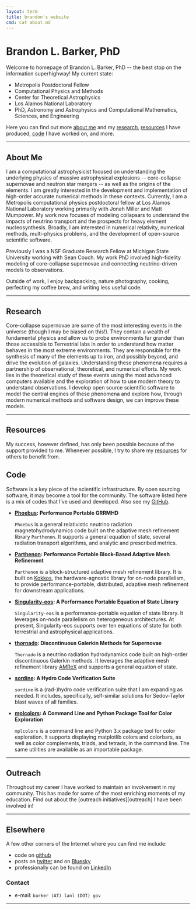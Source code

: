 ```yaml
---
layout: term
title: brandon's website
cmd: cat about.md
---
```


# Brandon L. Barker, PhD

Welcome to homepage of Brandon L. Barker, PhD -- the best stop on the information superhighway!
My current state:

- Metropolis Postdoctoral Fellow
- Computational Physics and Methods
- Center for Theoretical Astrophysics
- Los Alamos National Laboratory
- PhD, Astronomy and Astrophysics and Computational Mathematics, Sciences, and Engineering

Here you can find out more [about me](#about-me) and my [research](#research), [resources](resources) I
have produced, [code](#code) I have worked on, and more.

* * *

## About Me
I am a computational astrophysicist focused on understanding the underlying physics 
of massive astrophysical explosions -- core-collapse supernovae and neutron star mergers -- as
well as the origins of the elements. I am greatly interested in the development and 
implementation of high-order accurate numerical methods in these contexts.
Currently, I am a Metropolis computational physics postdoctoral fellow at Los Alamos National Laboratory 
working primarily with Jonah Miller and Matt Mumpower.
My work now focuses of modeling collapsars to understand the impacts of neutrino transport and the
prospects for heavy element nucleosynthesis.
Broadly, I am interested in numerical relativity, 
numerical methods, multi-physics problems, and the development of open-source scientific software. 

Previously I was a NSF Graduate Research Fellow at Michigan State University working with Sean Couch. 
My work PhD involved high-fidelity modeling of core-collapse supernovae and connecting neutrino-driven 
models to observations.
 

Outside of work, I enjoy backpacking, nature photography, cooking, perfecting my coffee brew, 
and writing less useful code.

* * *

## Research
Core-collapse supernovae are some of the most interesting events in the universe (though I may be biased on this!). 
They contain a wealth of fundamental physics and allow us to probe environments far grander than those accessible to 
Terrestrial labs in order to understand how matter behaves in the most extreme environments. They are responsible 
for the synthesis of many of the elements up to iron, and possibly beyond, and drive the evolution of galaxies. 
Understanding these phenomena requires a partnership of observational, theoretical, and numerical efforts. 
My work lies in the theoretical study of these events using the most advanced computers available and the 
exploration of how to use modern theory to understand observations. I develop open source scientific software 
to model the central engines of these phenomena and explore how, 
through modern numerical methods and software design, we can improve these models.

* * *

## Resources
My success, however defined, has only been possible because of the support provided to me.
Whenever possible, I try to share my [resources](resources) for others to benefit from.

## Code

Software is a key piece of the scientific infrastructure. By open sourcing software, it may become a tool for the community. 
The software listed here is a mix of codes that I’ve used and developed. Also see my [GitHub](https://github.com/astrobarker).

+ **[Phoebus][phoebus]: Performance Portable GRRMHD**

  `Phoebus` is a general relativistic neutrino radiation magnetohydrodynamics code built on the adaptive mesh refinement library `Parthenon`. 
  It supports a general equation of state, several radiation transport algorithms, and analytic and prescribed metrics.

+ **[Parthenon][parthenon]: Performance Portable Block-Based Adaptive Mesh Refinement**

  `Parthenon` is a block-structured adaptive mesh refinement library. It is built on [Kokkos], the hardware-agnostic library for on-node parallelism, 
  to provide performance-portable, distributed, adaptive mesh refinement for downstream applications.

+ **[Singularity-eos][singularity-eos]: A Performance Portable Equation of State Library**

  `Singularity-eos` is a performance-portable equation of state library. It leverages on-node parallelism on heterogeneous architectures. 
  At present, Singularity-eos supports over ten equations of state for both terrestrial and astrophysical applications.

+ **[thornado][thornado]: Discontinuous Galerkin Methods for Supernovae**

  `Thornado` is a neutrino radiation hydrodynamics code built on high-order discontinuous Galerkin methods. 
  It leverages the adaptive mesh refinement library [AMReX](https://amrex-codes.github.io/amrex/) and supports a general equation of state.

+ **[sordine][sordine]: A Hydro Code Verification Suite**

  `sordine` is a (rad-)hydro code verification suite that I am expanding as needed. It includes, specifically, 
  self-similar solutions for Sedov-Taylor blast waves of all families.

+ **[mplcolors][mplcolors]: A Command Line and Python Package Tool for Color Exploration**

  `mplcolors` is a command line and Python 3.x package tool for color exploration. 
  It supports displaying matplotlib colors and colorbars, as well as color complements, triads, and tetrads, in the command line. 
  The same utilities are available as an importable package.

[phoebus]: https://github.com/lanl/phoebus
[parthenon]: https://github.com/parthenon-hpc-lab/parthenon
[singularity-eos]: https://github.com/lanl/singularity-eos
[thornado]: https://github.com/endeve/thornado
[sordine]: https://github.com/astrobarker/sistrum
[mplcolors]: https://github.com/astrobarker/mplcolors
[kokkos]: https://github.com/kokkos/kokkos

* * *

## Outreach

Throughout my career I have worked to maintain an involvement in my community. 
This has made for some of the most enriching moments of my education. 
Find out about the [outreach initiatives][outreach] I have been involved in!

* * *

## Elsewhere

A few other corners of the Internet where you can find me include:

+ code on <a class = "dir" href="https://github.com/astrobarker">github</a>
+ posts on <a class = "dir" href = "https://twitter.com/astrobarker">twitter</a>
  and on <a class = "dir" href = "https://bsky.app/profile/astrobarker.bsky.social">Bluesky</a>
+ professionally can be found on <a class = "dir" href = "https://www.linkedin.com/in/brandon-barker-551426116/">LinkedIn</a>

### Contact

+ e-mail:<!--  barker (AT) lanl (DOT) gov or --> `barker (AT) lanl (DOT) gov`

* * *
